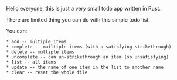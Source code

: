 Hello everyone, this is just a very small todo app written in Rust.

There are limited thing you can do with this simple todo list.

You can:

    * add -- multiple items
    * complete -- muiltiple items (with a satisfying strikethrough)
    * delete -- multiple items
    * uncomplete -- can un-strikethrough an item (so unsatisfying)
    * list -- all items
    * update -- the name of one item in the list to another name
    * clear -- reset the whole file
